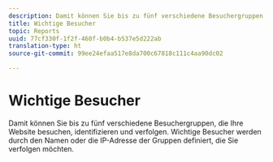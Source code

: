 ```yaml
---
description: Damit können Sie bis zu fünf verschiedene Besuchergruppen, die Ihre Website besuchen, identifizieren und verfolgen. Wichtige Besucher werden durch den Namen oder die IP-Adresse der Gruppen definiert, die Sie verfolgen möchten.
title: Wichtige Besucher
topic: Reports
uuid: 77cf330f-1f2f-460f-b0b4-b537e5d222ab
translation-type: ht
source-git-commit: 99ee24efaa517e8da700c67818c111c4aa90dc02

---
```



# Wichtige Besucher

Damit können Sie bis zu fünf verschiedene Besuchergruppen, die Ihre Website besuchen, identifizieren und verfolgen. Wichtige Besucher werden durch den Namen oder die IP-Adresse der Gruppen definiert, die Sie verfolgen möchten.

